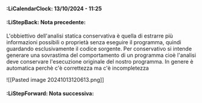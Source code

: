 #### :LiCalendarClock:  13/10/2024 - 11:25
#### :LiStepBack: Nota precedente:

L'obbiettivo dell'analisi statica conservativa è quella di estrarre più informazioni possibili o proprietà senza eseguire il programma, quindi guardando esclusivamente il codice sorgente. Per conservativo si intende generare una sovrastima del comportamento di un programma cioè l'analisi deve conservare l'esecuzione originale del nostro programma.
In genere è automatica perchè c'è correttezza ma  c'è incompletezza

![[Pasted image 20241013120613.png]]
#### :LiStepForward: Nota successiva:
